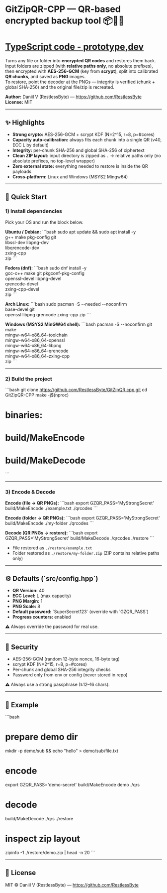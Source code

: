 # GitZipQR-CPP — QR-based encrypted backup tool 📦🔐📱
# [TypeScript code - prototype,dev](https://github.com/RestlessByte/GitZipQR.ts)
Turns any file or folder into **encrypted QR codes** and restores them back.  
Input folders are zipped (with **relative paths only**, no absolute prefixes), then encrypted with **AES-256-GCM** (key from **scrypt**), split into calibrated **QR chunks**, and saved as **PNG** images.  
To restore, point the decoder at the PNGs — integrity is verified (chunk + global SHA-256) and the original file/zip is recreated.

**Author:** Daniil V (RestlessByte) — <https://github.com/RestlessByte>  
**License:** MIT

---

## ✨ Highlights

- **Strong crypto:** AES-256-GCM + scrypt KDF (N=2^15, r=8, p=#cores)  
- **Capacity auto-calibration:** always fits each chunk into a single QR (v40, ECC L by default)  
- **Integrity:** per-chunk SHA-256 and global SHA-256 of ciphertext  
- **Clean ZIP layout:** input directory is zipped as `.` → relative paths only (no absolute prefixes, no top-level wrapper)  
- **Zero external state:** everything needed to restore is inside the QR payloads  
- **Cross-platform:** Linux and Windows (MSYS2 Mingw64)

---

## 🚀 Quick Start

### 1) Install dependencies

Pick your OS and run the block below.

**Ubuntu / Debian:**
\`\`\`bash
sudo apt update && sudo apt install -y \
  g++ make pkg-config git \
  libssl-dev libpng-dev \
  libqrencode-dev \
  zxing-cpp \
  zip
\`\`\`

**Fedora (dnf):**
\`\`\`bash
sudo dnf install -y \
  gcc-c++ make git pkgconf-pkg-config \
  openssl-devel libpng-devel \
  qrencode-devel \
  zxing-cpp-devel \
  zip
\`\`\`

**Arch Linux:**
\`\`\`bash
sudo pacman -S --needed --noconfirm \
  base-devel git \
  openssl libpng qrencode zxing-cpp zip
\`\`\`

**Windows (MSYS2 MinGW64 shell):**
\`\`\`bash
pacman -S --noconfirm git make \
  mingw-w64-x86_64-toolchain \
  mingw-w64-x86_64-openssl \
  mingw-w64-x86_64-libpng \
  mingw-w64-x86_64-qrencode \
  mingw-w64-x86_64-zxing-cpp \
  zip
\`\`\`

---

### 2) Build the project

\`\`\`bash
git clone https://github.com/RestlessByte/GitZipQR.cpp.git
cd GitZipQR-CPP
make -j$(nproc)
# binaries:
#   build/MakeEncode
#   build/MakeDecode
\`\`\`

---

### 3) Encode & Decode

**Encode (file → QR PNGs):**
\`\`\`bash
export GZQR_PASS='MyStrongSecret'
build/MakeEncode ./example.txt ./qrcodes
\`\`\`

**Encode (folder → QR PNGs):**
\`\`\`bash
export GZQR_PASS='MyStrongSecret'
build/MakeEncode ./my-folder ./qrcodes
\`\`\`

**Decode (QR PNGs → restore):**
\`\`\`bash
export GZQR_PASS='MyStrongSecret'
build/MakeDecode ./qrcodes ./restore
\`\`\`

- File restored as `./restore/example.txt`  
- Folder restored as `./restore/my-folder.zip` (ZIP contains relative paths only)

---

## ⚙️ Defaults (\`src/config.hpp\`)

- **QR Version:** 40  
- **ECC Level:** L (max capacity)  
- **PNG Margin:** 1  
- **PNG Scale:** 8  
- **Default password:** \`SuperSecret123\` (override with \`GZQR_PASS\`)  
- **Progress counters:** enabled  

⚠️ Always override the password for real use.

---

## 🔐 Security

- AES-256-GCM (random 12-byte nonce, 16-byte tag)  
- scrypt KDF (N=2^15, r=8, p=#cores)  
- Per-chunk and global SHA-256 integrity checks  
- Password only from env or config (never stored in repo)  

⚠️ Always use a strong passphrase (≥12–16 chars).

---

## 🧪 Example

\`\`\`bash
# prepare demo dir
mkdir -p demo/sub && echo "hello" > demo/sub/file.txt

# encode
export GZQR_PASS='demo-secret'
build/MakeEncode demo ./qrs

# decode
build/MakeDecode ./qrs ./restore

# inspect zip layout
zipinfo -1 ./restore/demo.zip | head -n 20
\`\`\`

---

## 📄 License

MIT © Daniil V (RestlessByte) — <https://github.com/RestlessByte>  
